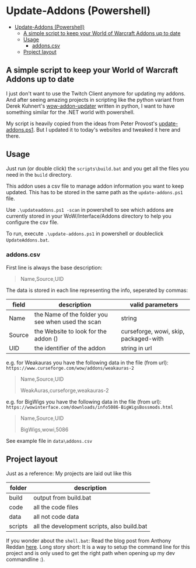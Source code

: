 # Update-Addons (Powershell)

- [Update-Addons (Powershell)](#update-addons-powershell)
  - [A simple script to keep your World of Warcraft Addons up to date](#a-simple-script-to-keep-your-world-of-warcraft-addons-up-to-date)
  - [Usage](#usage)
    - [addons.csv](#addonscsv)
  - [Project layout](#project-layout)

## A simple script to keep your World of Warcraft Addons up to date

I just don't want to use the Twitch Client anymore for updating my addons. And after seeing amazing projects in scripting like the python variant from Derek Kuhnert's [wow-addon-updater](https://github.com/kuhnerdm/wow-addon-updater) written in python, I want to have something similar for the .NET world with powershell.

My script is heavily copied from the ideas from Peter Provost's [update-addons.ps1](https://github.com/PProvost/dotfiles/blob/master/powershell/modules/posh-wow/update-addons.ps1). But I updated it to today's websites and tweaked it here and there.

## Usage

Just run (or double click) the `scripts\build.bat` and you get all the files you need in the `build` directory.

This addon uses a csv file to manage addon information you want to keep updated. This has to be stored in the same path as the `update-addons.ps1` file.

Use `.\updateaddons.ps1 -scan` in powershell to see which addons are currently stored in your WoW/Interface/Addons directory to help you configure the csv file.

To run, execute `.\update-addons.ps1` in powershell or doubleclick `UpdateAddons.bat`.

### addons.csv

First line is always the base description:

>Name,Source,UID

The data is stored in each line representing the info, seperated by commas:

| field  | description                                       | valid parameters                      |
| ------ | ------------------------------------------------- | ------------------------------------- |
| Name   | the Name of the folder you see when used the scan | string                                |
| Source | the Website to look for the addon ()              | curseforge, wowi, skip, packaged-with |
| UID    | the identifier of the addon                       | string in url                         |

e.g. for Weakauras you have the following data in the file (from url): `https://www.curseforge.com/wow/addons/weakauras-2`

>Name,Source,UID
>
>WeakAuras,curseforge,weakauras-2

e.g. for BigWigs you have the following data in the file (from url):
`https://wowinterface.com/downloads/info5086-BigWigsBossmods.html`

>Name,Source,UID
>
>BigWigs,wowi,5086

See example file in `data\addons.csv`

## Project layout

Just as a reference: My projects are laid out like this

| folder  | description                                 |
| ------- | ------------------------------------------- |
| build   | output from build.bat                       |
| code    | all the code files                          |
| data    | all not code data                           |
| scripts | all the development scripts, also build.bat |

If you wonder about the `shell.bat`: Read the blog post from Anthony Reddan [here](http://anthonyreddan.com/active-project-shell/). Long story short: It is a way to setup the command line for this project and is only used to get the right path when opening up my dev commandline :).
